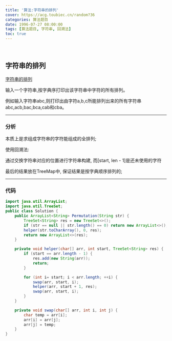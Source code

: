 ```yaml
---
title: '算法:字符串的排列'
cover: https://acg.toubiec.cn/random?36
categories: 算法题目
date: 1996-07-27 08:00:00
tags: [算法题目, 字符串, 回溯法]
toc: true
---
```


<br/>

<!--more-->

## 字符串的排列

[字符串的排列](https://www.nowcoder.com/practice/fe6b651b66ae47d7acce78ffdd9a96c7?tpId=13&tqId=11180&tPage=2&rp=1&ru=%2Fta%2Fcoding-interviews&qru=%2Fta%2Fcoding-interviews%2Fquestion-ranking)

输入一个字符串,按字典序打印出该字符串中字符的所有排列。

例如输入字符串abc,则打印出由字符a,b,c所能排列出来的所有字符串abc,acb,bac,bca,cab和cba。

****

### 分析

本质上是求组成字符串的字符能组成的全排列;

使用回溯法:

通过交换字符串对应的位置进行字符串构建, 而[start, len - 1]是还未使用的字符

最后的结果放在TreeMap中, 保证结果是按字典顺序排列的;

****

### 代码

```java
import java.util.ArrayList;
import java.util.TreeSet;
public class Solution {
    public ArrayList<String> Permutation(String str) {
        TreeSet<String> res = new TreeSet<>();
        if (str == null || str.length() == 0) return new ArrayList<>();
        helper(str.toCharArray(), 0, res);
        return new ArrayList<>(res);
    }

    private void helper(char[] arr, int start, TreeSet<String> res) {
        if (start == arr.length - 1) {
            res.add(new String(arr));
            return;
        }

        for (int i= start; i < arr.length; ++i) {
            swap(arr, start, i);
            helper(arr, start + 1, res);
            swap(arr, start, i);
        }
    }

    private void swap(char[] arr, int i, int j) {
        char temp = arr[i];
        arr[i] = arr[j];
        arr[j] = temp;
    }
}
```

